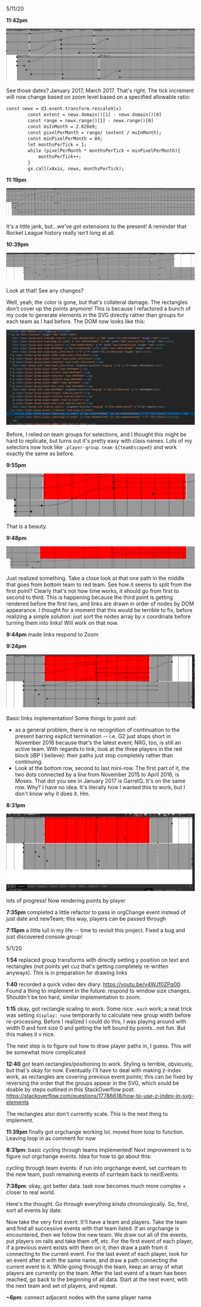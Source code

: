 5/11/20

**11:42pm**

![](.pastes\2020-05-11-23-42-40.png)

See those dates? January 2017, March 2017. That's right. The tick increment will now change based on zoom level based on a specified allowable ratio:

```
const newx = d3.event.transform.rescaleX(x)
        const extent = newx.domain()[1] - newx.domain()[0]
        const range = newx.range()[1] - newx.range()[0]
        const msInMonth = 2.628e9;
        const pixelPerMonth = range/ (extent / msInMonth);
        const minPixelPerMonth = 84;
        let monthsPerTick = 1;
        while (pixelPerMonth * monthsPerTick < minPixelPerMonth){
            monthsPerTick++;
        }
        gx.call(xAxis, newx, monthsPerTick);
```

**11:19pm**

![](.pastes\2020-05-11-23-19-33.png)

It's a little jank, but...we've got extensions to the present! A reminder that Rocket League history really isn't long at all.

**10:39pm**

![](.pastes\2020-05-11-22-39-15.png)

Look at that! See any changes?

Well, yeah, the color is gone, but that's collateral damage. The rectangles don't cover up the points anymore! This is because I refactored a bunch of my code to generate elements in the SVG directly rather than groups for each team as I had before. The DOM now looks like this:

![](.pastes\2020-05-11-22-40-17.png)

Before, I relied on team groups for selections, and I thought this might be hard to replicate, but turns out it's pretty easy with class names. Lots of my selectors now look like `.player-group.team-${teamEscaped}` and work exactly the same as before.

**9:55pm**

![](.pastes\2020-05-11-21-55-23.png)

That is a beauty.

**9:48pm**

![](.pastes\2020-05-11-21-48-58.png)

Just realized something. Take a close look at that one path in the middle that goes from bottom team to red team. See how it seems to split from the first point? Clearly that's not how time works, it should go from first to second to third. This is happening because the third point is getting rendered before the first two, and links are drawn in order of nodes by DOM appearance. I thought for a moment that this would be terrible to fix, before realizing a simple solution: just sort the nodes array by x coordinate before turning them into links! Will work on that now.

**9:44pm** made links respond to Zoom

**9:24pm**

![](.pastes\2020-05-11-21-24-28.png)

Basic links implementation! Some things to point out:
- as a general problem, there is no recognition of continuation to the present barring explicit termination -- i.e. G2 just stops short in November 2016 because that's the latest event; NRG, too, is still an active team. With regards to link, look at the three players in the red block (iBP I believe): their paths just stop completely rather than continuing.
- Look at the bottom row, second to last mini-row. The first part of it, the two dots connected by a line from November 2015 to April 2016, is Moses. That dot you see in January 2017 is GarretG. It's on the same row. Why? I have no idea. It's literally how I wanted this to work, but I don't know why it does it. Hm.

**8:31pm**

![](.pastes\2020-05-11-20-32-14.png)

lots of progress! Now rendering points by player

**7:35pm** completed a little refactor to pass in orgChange event instead of just date and newTeam; this way, players can be passed through

**7:15pm** a little lull in my life -- time to revisit this project. Fixed a bug and just discovered console.group!

5/1/20

**1:54** replaced group transforms with directly setting y position on text and rectangles (not points yet cuz that's getting completely re-written anyways). This is in preparation for drawing links

**1:40** recorded a quick video dev diary: https://youtu.be/y4WJf0ZPq00. Found a thing to implement in the future: respond to window size changes. Shouldn't be too hard, similar implementation to zoom.

**1:15** okay, got rectangle scaling to work. Some nice `.each` work; a neat trick was setting `display: none` temporarily to calculate new group width before re-processing. Before I realized I could do this, I was playing around with width 0 and font size 0 and getting the left bound by points...not fun. But this makes it v nice.

The next step is to figure out how to draw player paths in, I guess. This will be somewhat more complicated

**12:40** got team rectangles/positioning to work. Styling is terrible, obviously, but that's okay for now. Eventually I'll have to deal with making z-index work, as rectangles are covering previous event points; this can be fixed by reversing the order that the groups appear in the SVG, which sould be doable by steps outlined in this StackOverflow post: https://stackoverflow.com/questions/17786618/how-to-use-z-index-in-svg-elements

The rectangles also don't currently scale. This is the next thing to implement.

**11:39pm** finally got orgchange working lol, moved from loop to function. Leaving loop in as comment for now

**8:31pm**: basic cycling through teams implemented! Next improvement is to figure out orgchange events. Idea for how to go about this:

cycling through team events: if run into orgchange event, set currteam to the new team, push remaining events of currteam back to nextEvents.

**7:38pm**: okay, got better data. task now becomes much more complex + closer to real world.

Here's the thought. Go through everything *kinda* chronologically. So, first, sort all events by date.

Now take the very first event. It'll have a team and players. Take the team and find all successive events with that team listed. If an orgchange is encountered, then we follow the new team. We draw out all of the events, put players on rails and take them off, etc. For the first event of each player, if a previous event exists with them on it, then draw a path from it connecting to the current event. For the last event of each player, look for an event after it with the same name, and draw a path connecting the current event to it. While going through the team, keep an array of what players are currently on the team. After the last event of a team has been reached, go back to the beginning of all data. Start at the next event, wtih the next team and set of players, and repeat.

**~6pm**: connect adjacent nodes with the same player name